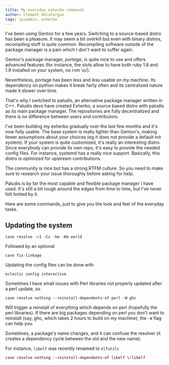 ```yaml
---
title: My everyday exherbo commands
author: Clément Delafargue
tags: sysadmin, exherbo
---
```


I've been using Gentoo for a few years. Switching to a source-based distro has
been a pleasure. It may seem a bit overkill but even with binary distros,
recompiling stuff is quite common. Recompiling software outside of the package
manager is a pain which I don't want to suffer again.

Gentoo's package manager, *portage*, is quite nice to use and offers advanced
features (for instance, the slots allow to have both ruby 1.8 and 1.9
installed on your system, no rvm \o/).

Nevertheless, portage has been less and less usable on my machine. Its
dependency on python makes it break fairly often and its centralized nature
made it slower over time.

That's why I switched to paludis, an alternative package manager written in
C++. Paludis devs have created Exherbo, a source based distro with paludis as
its main package manager. The repositories are fully decentralized and there
is no difference between users and contributors.

I've been building my exherbo gradually over the last few months and it's now
fully usable. The base system is really lighter than Gentoo's, making fewer
assumptions about your choices (eg it does not provide a default init system).
If your system is quite customized, it's really an interesting distro. Since
everybody can provide its own repo, it's easy to provide the needed config
files. For instance, systemd has a really nice support. Basically, this distro
is optimized for upstream contributions.

The community is nice but has a strong RTFM culture. So you need to make sure
to research your issue thoroughly before asking for help.

Paludis is by far the most capable and flexible package manager I have used.
It's still a bit rough around the edges from time to time, but I've never felt
limited by it.

Here are some commands, just to give you the look and feel of the everyday tasks.

## Updating the system

    cave resolve -c1 -Cs -km -Km world

Followed by an optional

    cave fix-linkage

Updating the config files can be done with

    eclectic config interactive

Sometimes I have small issues with Perl libraries not properly updated after a
perl update, so

    cave resolve nothing --reinstall-dependents-of perl -W ghc

Will trigger a reinstall of everything which depends on perl (hopefully the
perl libraries). If there are big packages depending on perl you don't want to
reinstall (say, ghc, which takes 2 hours to build on my machine), the ``-W``
flag can help you.

Sometimes, a package's name changes, and it can confuse the resolver (it
creates a dependency cycle between the old and the new name).

For instance, ``libelf`` was recently renamed to ``elfutils``

    cave resolve nothing --reinstall-dependents-of libelf \!libelf

